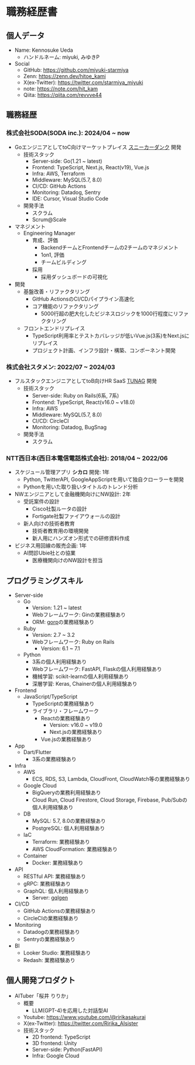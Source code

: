 # 職務経歴書
## 個人データ
- Name: Kennosuke Ueda
  - ハンドルネーム: miyuki, みゆきP
- Social
  - GitHub: https://github.com/miyuki-starmiya
  - Zenn: https://zenn.dev/hitoe_kami
  - X(ex-Twitter): https://twitter.com/starmiya_miyuki
  - note: https://note.com/hit_kam
  - Qiita: https://qiita.com/revvve44


## 職務経歴
### 株式会社SODA(SODA inc.): 2024/04 ~ now
- GoエンジニアとしてtoC向けマーケットプレイス [スニーカーダンク](https://snkrdunk.com/) 開発
  - 技術スタック
    - Server-side: Go(1.21 ~ latest)
    - Frontend: TypeScript, Next.js, React(v19), Vue.js
    - Infra: AWS, Terraform
    - Middleware: MySQL(5.7, 8.0)
    - CI/CD: GitHub Actions
    - Monitoring: Datadog, Sentry
    - IDE: Cursor, Visual Studio Code
  - 開発手法
    - スクラム
    - Scrum@Scale
- マネジメント
  - Engineering Manager
    - 育成、評価
      - BackendチームとFrontendチームの2チームのマネジメント
      - 1on1, 評価
      - チームビルディング
    - 採用
      - 採用ダッシュボードの可視化
- 開発
  - 基盤改善・リファクタリング
    - GitHub ActionsのCI/CDパイプライン高速化
    - コア機能のリファクタリング
      - 5000行超の肥大化したビジネスロジックを1000行程度にリファクタリング
  - フロントエンドリプレイス
    - TypeScript利用率とテストカバレッジが低いVue.js(3系)をNext.jsにリプレイス
    - プロジェクト計画、インフラ設計・構築、コンポーネント開発

### 株式会社スタメン: 2022/07 ~ 2024/03
- フルスタックエンジニアとしてtoB向けHR SaaS [TUNAG](https://biz.tunag.jp/lp/tunag04?utm_source=google&utm_medium=cpc&utm_content=tunag-04&utm_campaign=1_brand) 開発
  - 技術スタック
    - Server-side: Ruby on Rails(6系, 7系)
    - Frontend: TypeScript, React(v16.0 ~ v18.0)
    - Infra: AWS
    - Middleware: MySQL(5.7, 8.0)
    - CI/CD: CircleCI
    - Monitoring: Datadog, BugSnag
  - 開発手法
    - スクラム

### NTT西日本(西日本電信電話株式会社): 2018/04 ~ 2022/06
- スケジュール管理アプリ **シカロ** 開発: 1年
  - Python, TwitterAPI, GoogleAppScriptを用いて独自クローラーを開発
  - Pythonを用いた取り扱いタイトルのトレンド分析
- NWエンジニアとして金融機関向けにNW設計: 2年
  - 受託案件の設計
    - Cisco社製ルータの設計
    - Fortigate社製ファイアウォールの設計
  - 新人向けの技術者教育
    - 技術者教育用の環境開発
    - 新人用にハンズオン形式での研修資料作成
- ビジネス用回線の販売企画: 1年
  - AI問診Ubie社との協業
    - 医療機関向けのNW設計を担当


## プログラミングスキル
- Server-side
  - Go
    - Version: 1.21 ~ latest
    - Webフレームワーク: Ginの業務経験あり
    - ORM: [gorp](https://github.com/go-gorp/gorp)の業務経験あり
  - Ruby
    - Version: 2.7 ~ 3.2
    - Webフレームワーク: Ruby on Rails
      - Version: 6.1 ~ 7.1
  - Python
    - 3系の個人利用経験あり
    - Webフレームワーク: FastAPI, Flaskの個人利用経験あり
    - 機械学習: scikit-learnの個人利用経験あり
    - 深層学習: Keras, Chainerの個人利用経験あり
- Frontend
  - JavaScript/TypeScript
    - TypeScriptの業務経験あり
    - ライブラリ・フレームワーク
      - Reactの業務経験あり
        - Version: v16.0 ~ v19.0
        - Next.jsの業務経験あり
      - Vue.jsの業務経験あり
- App
  - Dart/Flutter
    - 3系の業務経験あり
- Infra
  - AWS
    - ECS, RDS, S3, Lambda, CloudFront, CloudWatch等の業務経験あり
  - Google Cloud
    - BigQueryの業務利用経験あり
    - Cloud Run, Cloud Firestore, Cloud Storage, Firebase, Pub/Subの個人利用経験あり
  - DB
    - MySQL: 5.7, 8.0の業務経験あり
    - PostgreSQL: 個人利用経験あり
  - IaC
    - Terraform: 業務経験あり
    - AWS CloudFormation: 業務経験あり
  - Container
    - Docker: 業務経験あり
- API
  - RESTful API: 業務経験あり
  - gRPC: 業務経験あり
  - GraphQL: 個人利用経験あり
    - Server: [gqlgen](https://github.com/99designs/gqlgen)
- CI/CD
  - GitHub Actionsの業務経験あり
  - CircleCIの業務経験あり
- Monitoring
  - Datadogの業務経験あり
  - Sentryの業務経験あり
- BI
  - Looker Studio: 業務経験あり
  - Redash: 業務経験あり


## 個人開発プロダクト
- AITuber「桜井 りりか」
  - 概要
    - LLM(GPT-4)を応用した対話型AI
  - Youtube: https://www.youtube.com/@ririkasakurai
  - X(ex-Twitter): https://twitter.com/Ririka_AIsister
  - 技術スタック
    - 2D frontend: TypeScript
    - 3D frontend: Unity
    - Server-side: Python(FastAPI)
    - Infra: Google Cloud

